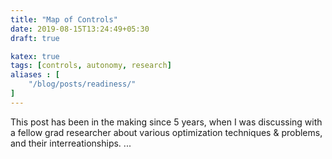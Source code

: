 ```yaml
---
title: "Map of Controls"
date: 2019-08-15T13:24:49+05:30
draft: true

katex: true
tags: [controls, autonomy, research]
aliases : [
    "/blog/posts/readiness/"
]
---
```


This post has been in the making since 5 years, when I was discussing with a fellow grad researcher about various optimization techniques & problems, and their interreationships. 
...
